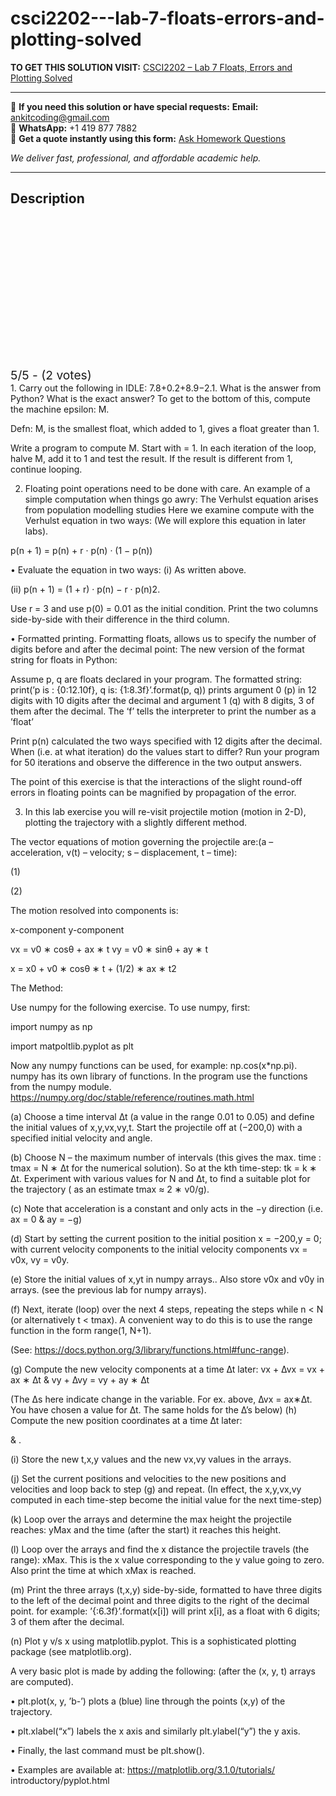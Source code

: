 # csci2202---lab-7-floats-errors-and-plotting-solved
**TO GET THIS SOLUTION VISIT:** [CSCI2202 – Lab 7 Floats, Errors and Plotting Solved](https://www.ankitcodinghub.com/product/csci2202-lab-7-floats-errors-and-plotting-solved/)


---

📩 **If you need this solution or have special requests:** **Email:** ankitcoding@gmail.com  
📱 **WhatsApp:** +1 419 877 7882  
📄 **Get a quote instantly using this form:** [Ask Homework Questions](https://www.ankitcodinghub.com/services/ask-homework-questions/)

*We deliver fast, professional, and affordable academic help.*

---

<h2>Description</h2>



<div class="kk-star-ratings kksr-auto kksr-align-center kksr-valign-top" data-payload="{&quot;align&quot;:&quot;center&quot;,&quot;id&quot;:&quot;116965&quot;,&quot;slug&quot;:&quot;default&quot;,&quot;valign&quot;:&quot;top&quot;,&quot;ignore&quot;:&quot;&quot;,&quot;reference&quot;:&quot;auto&quot;,&quot;class&quot;:&quot;&quot;,&quot;count&quot;:&quot;2&quot;,&quot;legendonly&quot;:&quot;&quot;,&quot;readonly&quot;:&quot;&quot;,&quot;score&quot;:&quot;5&quot;,&quot;starsonly&quot;:&quot;&quot;,&quot;best&quot;:&quot;5&quot;,&quot;gap&quot;:&quot;4&quot;,&quot;greet&quot;:&quot;Rate this product&quot;,&quot;legend&quot;:&quot;5\/5 - (2 votes)&quot;,&quot;size&quot;:&quot;24&quot;,&quot;title&quot;:&quot;CSCI2202 - Lab 7 Floats, Errors and Plotting Solved&quot;,&quot;width&quot;:&quot;138&quot;,&quot;_legend&quot;:&quot;{score}\/{best} - ({count} {votes})&quot;,&quot;font_factor&quot;:&quot;1.25&quot;}">

<div class="kksr-stars">

<div class="kksr-stars-inactive">
            <div class="kksr-star" data-star="1" style="padding-right: 4px">


<div class="kksr-icon" style="width: 24px; height: 24px;"></div>
        </div>
            <div class="kksr-star" data-star="2" style="padding-right: 4px">


<div class="kksr-icon" style="width: 24px; height: 24px;"></div>
        </div>
            <div class="kksr-star" data-star="3" style="padding-right: 4px">


<div class="kksr-icon" style="width: 24px; height: 24px;"></div>
        </div>
            <div class="kksr-star" data-star="4" style="padding-right: 4px">


<div class="kksr-icon" style="width: 24px; height: 24px;"></div>
        </div>
            <div class="kksr-star" data-star="5" style="padding-right: 4px">


<div class="kksr-icon" style="width: 24px; height: 24px;"></div>
        </div>
    </div>

<div class="kksr-stars-active" style="width: 138px;">
            <div class="kksr-star" style="padding-right: 4px">


<div class="kksr-icon" style="width: 24px; height: 24px;"></div>
        </div>
            <div class="kksr-star" style="padding-right: 4px">


<div class="kksr-icon" style="width: 24px; height: 24px;"></div>
        </div>
            <div class="kksr-star" style="padding-right: 4px">


<div class="kksr-icon" style="width: 24px; height: 24px;"></div>
        </div>
            <div class="kksr-star" style="padding-right: 4px">


<div class="kksr-icon" style="width: 24px; height: 24px;"></div>
        </div>
            <div class="kksr-star" style="padding-right: 4px">


<div class="kksr-icon" style="width: 24px; height: 24px;"></div>
        </div>
    </div>
</div>


<div class="kksr-legend" style="font-size: 19.2px;">
            5/5 - (2 votes)    </div>
    </div>
1. Carry out the following in IDLE: 7.8+0.2+8.9−2.1. What is the answer from Python? What is the exact answer? To get to the bottom of this, compute the machine epsilon: M.

Defn: M, is the smallest float, which added to 1, gives a float greater than 1.

Write a program to compute M. Start with = 1. In each iteration of the loop, halve M, add it to 1 and test the result. If the result is different from 1, continue looping.

2. Floating point operations need to be done with care. An example of a simple computation when things go awry: The Verhulst equation arises from population modelling studies Here we examine compute with the Verhulst equation in two ways: (We will explore this equation in later labs).

p(n + 1) = p(n) + r · p(n) · (1 − p(n))

• Evaluate the equation in two ways: (i) As written above.

(ii) p(n + 1) = (1 + r) · p(n) − r · p(n)2.

Use r = 3 and use p(0) = 0.01 as the initial condition. Print the two columns side-by-side with their difference in the third column.

• Formatted printing. Formatting floats, allows us to specify the number of digits before and after the decimal point: The new version of the format string for floats in Python:

Assume p, q are floats declared in your program. The formatted string: print(’p is : {0:12.10f}, q is: {1:8.3f}’.format(p, q)) prints argument 0 (p) in 12 digits with 10 digits after the decimal and argument 1 (q) with 8 digits, 3 of them after the decimal. The ‘f’ tells the interpreter to print the number as a ’float’

Print p(n) calculated the two ways specified with 12 digits after the decimal. When (i.e. at what iteration) do the values start to differ? Run your program for 50 iterations and observe the difference in the two output answers.

The point of this exercise is that the interactions of the slight round-off errors in floating points can be magnified by propagation of the error.

3. In this lab exercise you will re-visit projectile motion (motion in 2-D), plotting the trajectory with a slightly different method.

The vector equations of motion governing the projectile are:(a – acceleration, v(t) – velocity; s – displacement, t – time):

(1)

(2)

The motion resolved into components is:

x-component y-component

vx = v0 ∗ cosθ + ax ∗ t vy = v0 ∗ sinθ + ay ∗ t

x = x0 + v0 ∗ cosθ ∗ t + (1/2) ∗ ax ∗ t2

The Method:

Use numpy for the following exercise. To use numpy, first:

import numpy as np

import matpoltlib.pyplot as plt

Now any numpy functions can be used, for example: np.cos(x*np.pi). numpy has its own library of functions. In the program use the functions from the numpy module. https://numpy.org/doc/stable/reference/routines.math.html

(a) Choose a time interval ∆t (a value in the range 0.01 to 0.05) and define the initial values of x,y,vx,vy,t. Start the projectile off at (−200,0) with a specified initial velocity and angle.

(b) Choose N – the maximum number of intervals (this gives the max. time : tmax = N ∗ ∆t for the numerical solution). So at the kth time-step: tk = k ∗ ∆t. Experiment with various values for N and ∆t, to find a suitable plot for the trajectory ( as an estimate tmax ≈ 2 ∗ v0/g).

(c) Note that acceleration is a constant and only acts in the −y direction (i.e. ax = 0 &amp; ay = −g)

(d) Start by setting the current position to the initial position x = −200,y = 0; with current velocity components to the initial velocity components vx = v0x, vy = v0y.

(e) Store the initial values of x,yt in numpy arrays.. Also store v0x and v0y in arrays. (see the previous lab for numpy arrays).

(f) Next, iterate (loop) over the next 4 steps, repeating the steps while n &lt; N (or alternatively t &lt; tmax). A convenient way to do this is to use the range function in the form range(1, N+1).

(See: https://docs.python.org/3/library/functions.html#func-range).

(g) Compute the new velocity components at a time ∆t later: vx + ∆vx = vx + ax ∗ ∆t &amp; vy + ∆vy = vy + ay ∗ ∆t

(The ∆s here indicate change in the variable. For ex. above, ∆vx = ax∗∆t. You have chosen a value for ∆t. The same holds for the ∆’s below) (h) Compute the new position coordinates at a time ∆t later:

&amp; .

(i) Store the new t,x,y values and the new vx,vy values in the arrays.

(j) Set the current positions and velocities to the new positions and velocities and loop back to step (g) and repeat. (In effect, the x,y,vx,vy computed in each time-step become the initial value for the next time-step)

(k) Loop over the arrays and determine the max height the projectile reaches: yMax and the time (after the start) it reaches this height.

(l) Loop over the arrays and find the x distance the projectile travels (the range): xMax. This is the x value corresponding to the y value going to zero. Also print the time at which xMax is reached.

(m) Print the three arrays (t,x,y) side-by-side, formatted to have three digits to the left of the decimal point and three digits to the right of the decimal point. for example: ’{:6.3f}’.format(x[i]) will print x[i], as a float with 6 digits; 3 of them after the decimal.

(n) Plot y v/s x using matplotlib.pyplot. This is a sophisticated plotting package (see matplotlib.org).

A very basic plot is made by adding the following: (after the (x, y, t) arrays are computed).

• plt.plot(x, y, ’b-’) plots a (blue) line through the points (x,y) of the trajectory.

• plt.xlabel(“x”) labels the x axis and similarly plt.ylabel(“y”) the y axis.

• Finally, the last command must be plt.show().

• Examples are available at: https://matplotlib.org/3.1.0/tutorials/ introductory/pyplot.html
